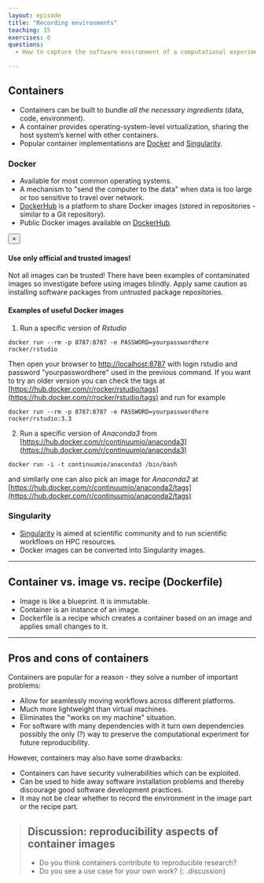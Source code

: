 ```yaml
---
layout: episode
title: "Recording environments"
teaching: 15
exercises: 0
questions:
  - How to capture the software environment of a computational experiment?

---
```


## Containers

- Containers can be built to bundle *all the necessary ingredients* (data, code, environment).
- A container provides operating-system-level virtualization, sharing the host system’s kernel with other containers.
- Popular container implementations are [Docker](https://www.docker.com/) and [Singularity](http://singularity.lbl.gov/).


### Docker

- Available for most common operating systems.
- A mechanism to "send the computer to the data" when data is too
  large or too sensitive to travel over network.
- [DockerHub](https://hub.docker.com/) is a platform to share Docker images (stored in repositories - similar to a Git repository).
- Public Docker images available on [DockerHub](https://hub.docker.com/).

<div class="alert alert-dismissible alert-warning">
  <button type="button" class="close" data-dismiss="alert">&times;</button>
  <h4 class="alert-heading">Use only official and trusted images!</h4>
  <p>
    Not all images can be trusted! There have been examples of contaminated
    images so investigate before using images blindly. Apply same caution as installing
    software packages from untrusted package repositories.
  </p>
</div>

#### Examples of useful Docker images
1) Run a specific version of *Rstudio* 

`docker run --rm -p 8787:8787 -e PASSWORD=yourpasswordhere rocker/rstudio`

Then open your browser to [http://localhost:8787](http://localhost:8787) with login rstudio and password "yourpasswordhere" used in the previous command.
If you want to try an older version you can check the tags at [https://hub.docker.com/r/rocker/rstudio/tags](https://hub.docker.com/r/rocker/rstudio/tags) and run for example

`docker run --rm -p 8787:8787 -e PASSWORD=yourpasswordhere rocker/rstudio:3.3`

2) Run a specific version of *Anaconda3* from [https://hub.docker.com/r/continuumio/anaconda3](https://hub.docker.com/r/continuumio/anaconda3)

`docker run -i -t continuumio/anaconda3 /bin/bash`

and similarly one can also pick an image for *Anaconda2* at [https://hub.docker.com/r/continuumio/anaconda2/tags](https://hub.docker.com/r/continuumio/anaconda2/tags)


### Singularity

- [Singularity](http://singularity.lbl.gov/) is aimed at scientific community and to run scientific workflows on HPC resources.
- Docker images can be converted into Singularity images.

---

## Container vs. image vs. recipe (Dockerfile)

- Image is like a blueprint. It is immutable.
- Container is an instance of an image.
- Dockerfile is a recipe which creates a container based on an image and applies small changes to it.

---

## Pros and cons of containers

Containers are popular for a reason - they solve a number of
important problems:
- Allow for seamlessly moving workflows across different platforms.
- Much more lightweight than virtual machines.
- Eliminates the "works on my machine" situation.
- For software with many dependencies with it turn own dependencies possibly the only (?) way
  to preserve the computational experiment for future reproducibility.

However, containers may also have some drawbacks:
- Containers can have security vulnerabilities which can be exploited.
- Can be used to hide away software installation problems and thereby
  discourage good software development practices.
- It may not be clear whether to record the environment in the image part or the recipe part.


> ## Discussion: reproducibility aspects of container images
>
> - Do you think containers contribute to reproducible research?
> - Do you see a use case for your own work?
{: .discussion}
